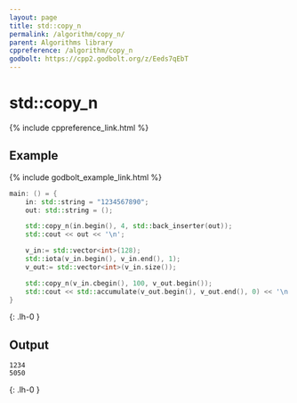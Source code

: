 ```yaml
---
layout: page
title: std::copy_n
permalink: /algorithm/copy_n/
parent: Algorithms library
cppreference: /algorithm/copy_n
godbolt: https://cpp2.godbolt.org/z/Eeds7qEbT
---
```

# std::copy_n

{% include cppreference_link.html %}

## Example

{% include godbolt_example_link.html %}

```cpp
main: () = {
    in: std::string = "1234567890";
    out: std::string = ();

    std::copy_n(in.begin(), 4, std::back_inserter(out));
    std::cout << out << '\n';

    v_in:= std::vector<int>(128);
    std::iota(v_in.begin(), v_in.end(), 1);
    v_out:= std::vector<int>(v_in.size());

    std::copy_n(v_in.cbegin(), 100, v_out.begin());
    std::cout << std::accumulate(v_out.begin(), v_out.end(), 0) << '\n';
}
```
{: .lh-0 }

## Output

```
1234
5050
```
{: .lh-0 }
